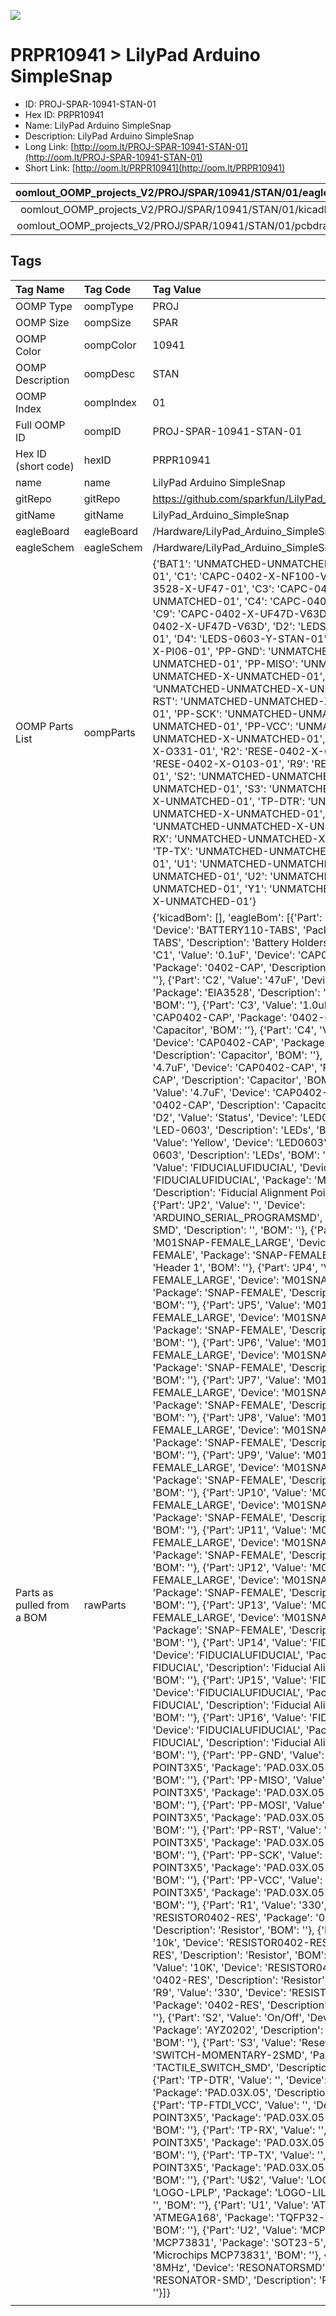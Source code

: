 


  
![][im]
# PRPR10941 > LilyPad Arduino SimpleSnap

- ID: PROJ-SPAR-10941-STAN-01
- Hex ID: PRPR10941
- Name: LilyPad Arduino SimpleSnap
- Description: LilyPad Arduino SimpleSnap
- Long Link: [http://oom.lt/PROJ-SPAR-10941-STAN-01](http://oom.lt/PROJ-SPAR-10941-STAN-01)
- Short Link: [http://oom.lt/PRPR10941](http://oom.lt/PRPR10941)
  

|oomlout_OOMP_projects_V2/PROJ/SPAR/10941/STAN/01/eagleImage.png|oomlout_OOMP_projects_V2/PROJ/SPAR/10941/STAN/01/eagleSchemImage.png|oomlout_OOMP_projects_V2/PROJ/SPAR/10941/STAN/01/kicadPcb3dFront.png|oomlout_OOMP_projects_V2/PROJ/SPAR/10941/STAN/01/kicadPcb3dBack.png|
| :---: | :---: | :---: | :---: |
|oomlout_OOMP_projects_V2/PROJ/SPAR/10941/STAN/01/kicadPcb3d.png|oomlout_OOMP_projects_V2/PROJ/SPAR/10941/STAN/01/bomBack.png|oomlout_OOMP_projects_V2/PROJ/SPAR/10941/STAN/01/bomFront.png|oomlout_OOMP_projects_V2/PROJ/SPAR/10941/STAN/01/pcbdraw.svg|
|oomlout_OOMP_projects_V2/PROJ/SPAR/10941/STAN/01/pcbdrawBack.svg||||

## Tags
  

|Tag Name|Tag Code|Tag Value|
| :--- | :--- | :--- |
|OOMP Type|oompType|PROJ|
|OOMP Size|oompSize|SPAR|
|OOMP Color|oompColor|10941|
|OOMP Description|oompDesc|STAN|
|OOMP Index|oompIndex|01|
|Full OOMP ID|oompID|PROJ-SPAR-10941-STAN-01|
|Hex ID (short code)|hexID|PRPR10941|
|name|name|LilyPad Arduino SimpleSnap|
|gitRepo|gitRepo|https://github.com/sparkfun/LilyPad_Arduino_SimpleSnap|
|gitName|gitName|LilyPad_Arduino_SimpleSnap|
|eagleBoard|eagleBoard|/Hardware/LilyPad_Arduino_SimpleSnap.brd|
|eagleSchem|eagleSchem|/Hardware/LilyPad_Arduino_SimpleSnap.sch|
|OOMP Parts List|oompParts|{'BAT1': 'UNMATCHED-UNMATCHED-X-UNMATCHED-01', 'C1': 'CAPC-0402-X-NF100-V10', 'C2': 'CAPX-3528-X-UF47-01', 'C3': 'CAPC-0402-X-UNMATCHED-01', 'C4': 'CAPC-0402-X-NF100-V10', 'C9': 'CAPC-0402-X-UF47D-V63D', 'C10': 'CAPC-0402-X-UF47D-V63D', 'D2': 'LEDS-0603-G-STAN-01', 'D4': 'LEDS-0603-Y-STAN-01', 'JP2': 'HEAD-I01-X-PI06-01', 'PP-GND': 'UNMATCHED-UNMATCHED-X-UNMATCHED-01', 'PP-MISO': 'UNMATCHED-UNMATCHED-X-UNMATCHED-01', 'PP-MOSI': 'UNMATCHED-UNMATCHED-X-UNMATCHED-01', 'PP-RST': 'UNMATCHED-UNMATCHED-X-UNMATCHED-01', 'PP-SCK': 'UNMATCHED-UNMATCHED-X-UNMATCHED-01', 'PP-VCC': 'UNMATCHED-UNMATCHED-X-UNMATCHED-01', 'R1': 'RESE-0402-X-O331-01', 'R2': 'RESE-0402-X-O103-01', 'R3': 'RESE-0402-X-O103-01', 'R9': 'RESE-0402-X-O331-01', 'S2': 'UNMATCHED-UNMATCHED-X-UNMATCHED-01', 'S3': 'UNMATCHED-UNMATCHED-X-UNMATCHED-01', 'TP-DTR': 'UNMATCHED-UNMATCHED-X-UNMATCHED-01', 'TP-FTDI_VCC': 'UNMATCHED-UNMATCHED-X-UNMATCHED-01', 'TP-RX': 'UNMATCHED-UNMATCHED-X-UNMATCHED-01', 'TP-TX': 'UNMATCHED-UNMATCHED-X-UNMATCHED-01', 'U1': 'UNMATCHED-UNMATCHED-X-UNMATCHED-01', 'U2': 'UNMATCHED-SO235-X-UNMATCHED-01', 'Y1': 'UNMATCHED-UNMATCHED-X-UNMATCHED-01'}|
|Parts as pulled from a BOM|rawParts|{'kicadBom': [], 'eagleBom': [{'Part': 'BAT1', 'Value': '', 'Device': 'BATTERY110-TABS', 'Package': 'LIPO-110-TABS', 'Description': 'Battery Holders', 'BOM': ''}, {'Part': 'C1', 'Value': '0.1uF', 'Device': 'CAP0402-CAP', 'Package': '0402-CAP', 'Description': 'Capacitor', 'BOM': ''}, {'Part': 'C2', 'Value': '47uF', 'Device': 'CAP_POL3528', 'Package': 'EIA3528', 'Description': 'Capacitor Polarized', 'BOM': ''}, {'Part': 'C3', 'Value': '1.0uF', 'Device': 'CAP0402-CAP', 'Package': '0402-CAP', 'Description': 'Capacitor', 'BOM': ''}, {'Part': 'C4', 'Value': '0.1uF', 'Device': 'CAP0402-CAP', 'Package': '0402-CAP', 'Description': 'Capacitor', 'BOM': ''}, {'Part': 'C9', 'Value': '4.7uF', 'Device': 'CAP0402-CAP', 'Package': '0402-CAP', 'Description': 'Capacitor', 'BOM': ''}, {'Part': 'C10', 'Value': '4.7uF', 'Device': 'CAP0402-CAP', 'Package': '0402-CAP', 'Description': 'Capacitor', 'BOM': ''}, {'Part': 'D2', 'Value': 'Status', 'Device': 'LED0603', 'Package': 'LED-0603', 'Description': 'LEDs', 'BOM': ''}, {'Part': 'D4', 'Value': 'Yellow', 'Device': 'LED0603', 'Package': 'LED-0603', 'Description': 'LEDs', 'BOM': ''}, {'Part': 'JP1', 'Value': 'FIDUCIALUFIDUCIAL', 'Device': 'FIDUCIALUFIDUCIAL', 'Package': 'MICRO-FIDUCIAL', 'Description': 'Fiducial Alignment Points', 'BOM': ''}, {'Part': 'JP2', 'Value': '', 'Device': 'ARDUINO_SERIAL_PROGRAMSMD', 'Package': '1X06-SMD', 'Description': '', 'BOM': ''}, {'Part': 'JP3', 'Value': 'M01SNAP-FEMALE_LARGE', 'Device': 'M01SNAP-FEMALE', 'Package': 'SNAP-FEMALE', 'Description': 'Header 1', 'BOM': ''}, {'Part': 'JP4', 'Value': 'M01SNAP-FEMALE_LARGE', 'Device': 'M01SNAP-FEMALE', 'Package': 'SNAP-FEMALE', 'Description': 'Header 1', 'BOM': ''}, {'Part': 'JP5', 'Value': 'M01SNAP-FEMALE_LARGE', 'Device': 'M01SNAP-FEMALE', 'Package': 'SNAP-FEMALE', 'Description': 'Header 1', 'BOM': ''}, {'Part': 'JP6', 'Value': 'M01SNAP-FEMALE_LARGE', 'Device': 'M01SNAP-FEMALE', 'Package': 'SNAP-FEMALE', 'Description': 'Header 1', 'BOM': ''}, {'Part': 'JP7', 'Value': 'M01SNAP-FEMALE_LARGE', 'Device': 'M01SNAP-FEMALE', 'Package': 'SNAP-FEMALE', 'Description': 'Header 1', 'BOM': ''}, {'Part': 'JP8', 'Value': 'M01SNAP-FEMALE_LARGE', 'Device': 'M01SNAP-FEMALE', 'Package': 'SNAP-FEMALE', 'Description': 'Header 1', 'BOM': ''}, {'Part': 'JP9', 'Value': 'M01SNAP-FEMALE_LARGE', 'Device': 'M01SNAP-FEMALE', 'Package': 'SNAP-FEMALE', 'Description': 'Header 1', 'BOM': ''}, {'Part': 'JP10', 'Value': 'M01SNAP-FEMALE_LARGE', 'Device': 'M01SNAP-FEMALE', 'Package': 'SNAP-FEMALE', 'Description': 'Header 1', 'BOM': ''}, {'Part': 'JP11', 'Value': 'M01SNAP-FEMALE_LARGE', 'Device': 'M01SNAP-FEMALE', 'Package': 'SNAP-FEMALE', 'Description': 'Header 1', 'BOM': ''}, {'Part': 'JP12', 'Value': 'M01SNAP-FEMALE_LARGE', 'Device': 'M01SNAP-FEMALE', 'Package': 'SNAP-FEMALE', 'Description': 'Header 1', 'BOM': ''}, {'Part': 'JP13', 'Value': 'M01SNAP-FEMALE_LARGE', 'Device': 'M01SNAP-FEMALE', 'Package': 'SNAP-FEMALE', 'Description': 'Header 1', 'BOM': ''}, {'Part': 'JP14', 'Value': 'FIDUCIALUFIDUCIAL', 'Device': 'FIDUCIALUFIDUCIAL', 'Package': 'MICRO-FIDUCIAL', 'Description': 'Fiducial Alignment Points', 'BOM': ''}, {'Part': 'JP15', 'Value': 'FIDUCIALUFIDUCIAL', 'Device': 'FIDUCIALUFIDUCIAL', 'Package': 'MICRO-FIDUCIAL', 'Description': 'Fiducial Alignment Points', 'BOM': ''}, {'Part': 'JP16', 'Value': 'FIDUCIALUFIDUCIAL', 'Device': 'FIDUCIALUFIDUCIAL', 'Package': 'MICRO-FIDUCIAL', 'Description': 'Fiducial Alignment Points', 'BOM': ''}, {'Part': 'PP-GND', 'Value': '', 'Device': 'TEST-POINT3X5', 'Package': 'PAD.03X.05', 'Description': '', 'BOM': ''}, {'Part': 'PP-MISO', 'Value': '', 'Device': 'TEST-POINT3X5', 'Package': 'PAD.03X.05', 'Description': '', 'BOM': ''}, {'Part': 'PP-MOSI', 'Value': '', 'Device': 'TEST-POINT3X5', 'Package': 'PAD.03X.05', 'Description': '', 'BOM': ''}, {'Part': 'PP-RST', 'Value': '', 'Device': 'TEST-POINT3X5', 'Package': 'PAD.03X.05', 'Description': '', 'BOM': ''}, {'Part': 'PP-SCK', 'Value': '', 'Device': 'TEST-POINT3X5', 'Package': 'PAD.03X.05', 'Description': '', 'BOM': ''}, {'Part': 'PP-VCC', 'Value': '', 'Device': 'TEST-POINT3X5', 'Package': 'PAD.03X.05', 'Description': '', 'BOM': ''}, {'Part': 'R1', 'Value': '330', 'Device': 'RESISTOR0402-RES', 'Package': '0402-RES', 'Description': 'Resistor', 'BOM': ''}, {'Part': 'R2', 'Value': '10k', 'Device': 'RESISTOR0402-RES', 'Package': '0402-RES', 'Description': 'Resistor', 'BOM': ''}, {'Part': 'R3', 'Value': '10K', 'Device': 'RESISTOR0402-RES', 'Package': '0402-RES', 'Description': 'Resistor', 'BOM': ''}, {'Part': 'R9', 'Value': '330', 'Device': 'RESISTOR0402-RES', 'Package': '0402-RES', 'Description': 'Resistor', 'BOM': ''}, {'Part': 'S2', 'Value': 'On/Off', 'Device': 'AYZ0202', 'Package': 'AYZ0202', 'Description': 'SPDT Slide Switch', 'BOM': ''}, {'Part': 'S3', 'Value': 'Reset', 'Device': 'SWITCH-MOMENTARY-2SMD', 'Package': 'TACTILE_SWITCH_SMD', 'Description': '', 'BOM': ''}, {'Part': 'TP-DTR', 'Value': '', 'Device': 'TEST-POINT3X5', 'Package': 'PAD.03X.05', 'Description': '', 'BOM': ''}, {'Part': 'TP-FTDI_VCC', 'Value': '', 'Device': 'TEST-POINT3X5', 'Package': 'PAD.03X.05', 'Description': '', 'BOM': ''}, {'Part': 'TP-RX', 'Value': '', 'Device': 'TEST-POINT3X5', 'Package': 'PAD.03X.05', 'Description': '', 'BOM': ''}, {'Part': 'TP-TX', 'Value': '', 'Device': 'TEST-POINT3X5', 'Package': 'PAD.03X.05', 'Description': '', 'BOM': ''}, {'Part': 'U$2', 'Value': 'LOGO-LPLP', 'Device': 'LOGO-LPLP', 'Package': 'LOGO-LILYPAD', 'Description': '', 'BOM': ''}, {'Part': 'U1', 'Value': 'ATMEGA328', 'Device': 'ATMEGA168', 'Package': 'TQFP32-08', 'Description': '', 'BOM': ''}, {'Part': 'U2', 'Value': 'MCP73831', 'Device': 'MCP73831', 'Package': 'SOT23-5', 'Description': 'Microchips MCP73831', 'BOM': ''}, {'Part': 'Y1', 'Value': '8MHz', 'Device': 'RESONATORSMD', 'Package': 'RESONATOR-SMD', 'Description': 'Resonator', 'BOM': ''}]}|
||||



[im]: PROJ/SPAR/10941/STAN/01/kicadPcb3d_450.png
